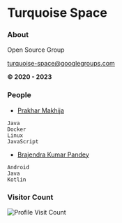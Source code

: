 
# Turquoise Space


### About

Open Source Group

<u>turquoise-space@googlegroups.com</u>

<b>© 2020 - 2023</b>


### People

- [Prakhar Makhija](https://github.com/matcdac)

```
Java
Docker
Linux
JavaScript
```

- [Brajendra Kumar Pandey](https://github.com/Brajendra)

```
Android
Java
Kotlin
```


### Visitor Count

![Profile Visit Count](https://profile-counter.glitch.me/TurquoiseSpace/count.svg)
